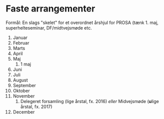 # Faste arrangementer

Formål: En slags "skelet" for et overordnet årshjul for PROSA \(tænk 1. maj, superhelteseminar, DF/midtvejsmøde etc.

1. Januar
2. Februar
3. Marts
4. April
5. Maj
   1. 1 maj
6. Juni
7. Juli
8. August
9. September
10. Oktober
11. November
    1. Delegeret forsamling \(lige årstal, fx. 2016\) _eller_ Midvejsmøde \(**u**lige årstal, fx. 2017\)
12. December



